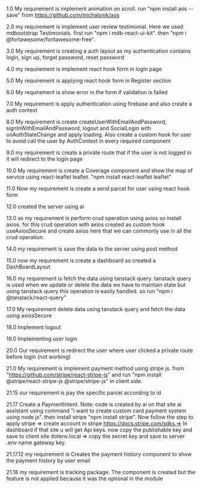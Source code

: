 1.0 My requirement is implement animation on scroll. run "npm install aos --save" from https://github.com/michalsnik/aos

2.0 my requirement is implement user review testimonial. Here we used mdbootstrap Testimonials. first run "npm i mdb-react-ui-kit". then "npm i @fortawesome/fontawesome-free".

3.0 My requirement is creating a auth layout as my authentication contains login, sign up, forget password, reset password

4.0 my requirement is implement react hook form in login page

5.0 My requirement is applying react hook form in Register section

6.0 My requirement is show error in the form if validation is failed

7.0 My requirement is apply authentication using firebase and also create a auth context

8.0 My requirement is create createUserWithEmailAndPassword, signInWithEmailAndPassword, logout and SocialLogin with onAuthStateChange and apply loading. Also create a custom hook for user to avoid call the user by AuthContext in every required component

9.0 my requirement is create a private route that if the user is not logged in it will redirect to the login page

10.0 My requirement is create a Coverage component and show the map of service using react-leaflet leaflet. "npm install react-leaflet leaflet"

11.0 Now my requirement is create a send parcel for user using react hook form

12.0 created the server using ai

13.0 as my requirement is perform crud operation using axios so install axios. for this crud operation with axios created as custom hook useAxiosSecure and create axios here that we can commonly use in all the crud operation.

14.0 my requirement is save the data to the server using post method

15.0 now my requirement is create a dashboard so created a DashBoardLayout

16.0 my requirement is fetch the data using tanstack query. tanstack query is used when we update or delete the data we have to maintain state but using tanstack query this operation is easily handled. so run "npm i @tanstack/react-query"

17.0 My requirement delete data using tanstack query and fetch the data using axiosSecure

18.0 Implement logout

19.0 Implementing user login

20.0 Our requirement is redirect the user where user clicked a private route before login (not working)

21.0 My requirement is implement payment method using stripe js. from "https://github.com/stripe/react-stripe-js" and run "npm install @stripe/react-stripe-js @stripe/stripe-js" in client side.

21.15 our requirement is pay the specific parcel according to id

21.17 Create a PaymentIntent. Note: code is created by ai on that site ai assistant using command "i want to create custom card payment system using node js". then install stripe "npm install stripe". Now follow the step to apply stripe => create account in stripe https://docs.stripe.com/sdks.=> In dashboard if that site u will get Api keys. now copy the publishable key and save to client site dotenv.local => copy the secret key and save to server .env name gateway key.

21.17.12 my requirement is Creates the payment history component to show the payment history by user email

21.18 my requirement is tracking package. The component is created but the feature is not applied because it was the optional in the module
